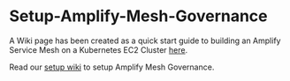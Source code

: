 # Setup-Amplify-Mesh-Governance

A Wiki page has been created as a quick start guide to building an Amplify Service Mesh on a Kubernetes EC2 Cluster [here](https://github.com/Axway/Setup-Amplify-Mesh-Governance/wiki).  

Read our [setup wiki](https://github.com/Axway/Setup-Amplify-Mesh-Governance/wiki) to setup Amplify Mesh Governance. 
